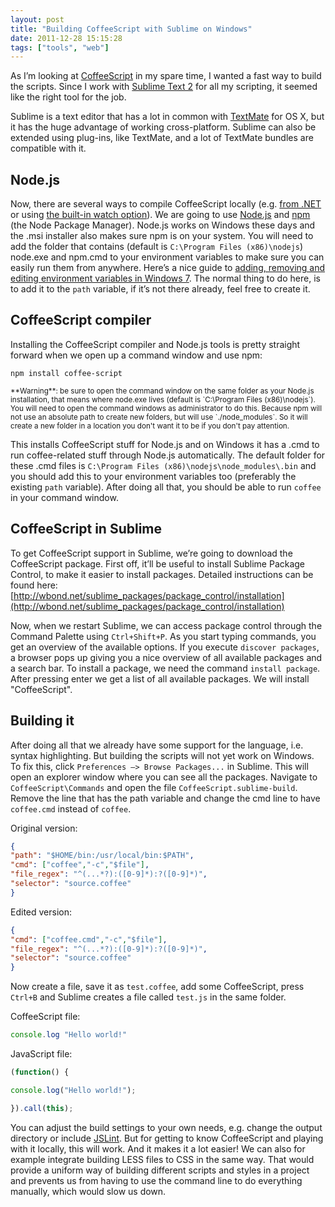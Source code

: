 ```yaml
---
layout: post
title: "Building CoffeeScript with Sublime on Windows"
date: 2011-12-28 15:15:28
tags: ["tools", "web"]
---
```

As I’m looking at [CoffeeScript](http://coffeescript.org/) in my spare time, I wanted a fast way to build the scripts. Since I work with [Sublime Text 2](http://www.sublimetext.com/) for all my scripting, it seemed like the right tool for the job.

Sublime is a text editor that has a lot in common with [TextMate](http://macromates.com/) for OS X, but it has the huge advantage of working cross-platform. Sublime can also be extended using plug-ins, like TextMate, and a lot of TextMate bundles are compatible with it.

## Node.js

Now, there are several ways to compile CoffeeScript locally (e.g. [from .NET](http://stackoverflow.com/questions/2879401/how-can-i-compile-coffeescript-from-net) or using [the built-in watch option](http://jashkenas.github.com/coffee-script/#usage)). We are going to use [Node.js](http://nodejs.org/) and [npm](http://npmjs.org/) (the Node Package Manager). Node.js works on Windows these days and the .msi installer also makes sure npm is on your system. You will need to add the folder that contains (default is `C:\Program Files (x86)\nodejs`) node.exe and npm.cmd to your environment variables to make sure you can easily run them from anywhere. Here’s a nice guide to [adding, removing and editing environment variables in Windows 7](http://www.itechtalk.com/thread3595.html). The normal thing to do here, is to add it to the `path` variable, if it’s not there already, feel free to create it.

## CoffeeScript compiler

Installing the CoffeeScript compiler and Node.js tools is pretty straight forward when we open up a command window and use npm:

```console
npm install coffee-script
```

<span style="font-size:smaller;">
    **Warning**: be sure to open the command window on the same folder as your Node.js installation, that means where node.exe lives (default is `C:\Program Files (x86)\nodejs`).
    You will need to open the command windows as administrator to do this.
    Because npm will not use an absolute path to create new folders, but will use `./node_modules`.
    So it will create a new folder in a location you don't want it to be if you don't pay attention.
</span>

This installs CoffeeScript stuff for Node.js and on Windows it has a .cmd to run coffee-related stuff through Node.js automatically. The default folder for these .cmd files is `C:\Program Files (x86)\nodejs\node_modules\.bin` and you should add this to your environment variables too (preferably the existing `path` variable). After doing all that, you should be able to run `coffee` in your command window.

## CoffeeScript in Sublime

To get CoffeeScript support in Sublime, we’re going to download the CoffeeScript package. First off, it’ll be useful to install Sublime Package Control, to make it easier to install packages. Detailed instructions can be found here: [http://wbond.net/sublime_packages/package_control/installation](http://wbond.net/sublime_packages/package_control/installation)

Now, when we restart Sublime, we can access package control through the Command Palette using `Ctrl+Shift+P`. As you start typing commands, you get an overview of the available options. If you execute `discover packages`, a browser pops up giving you a nice overview of all available packages and a search bar. To install a package, we need the command `install package`. After pressing enter we get a list of all available packages. We will install "CoffeeScript".

## Building it

After doing all that we already have some support for the language, i.e. syntax highlighting. But building the scripts will not yet work on Windows. To fix this, click `Preferences –> Browse Packages...` in Sublime. This will open an explorer window where you can see all the packages. Navigate to `CoffeeScript\Commands` and open the file `CoffeeScript.sublime-build`. Remove the line that has the path variable and change the cmd line to have `coffee.cmd` instead of `coffee`.

Original version:
```json
{
"path": "$HOME/bin:/usr/local/bin:$PATH",
"cmd": ["coffee","-c","$file"],
"file_regex": "^(...*?):([0-9]*):?([0-9]*)",
"selector": "source.coffee"
}
```

Edited version:
```json
{
"cmd": ["coffee.cmd","-c","$file"],
"file_regex": "^(...*?):([0-9]*):?([0-9]*)",
"selector": "source.coffee"
}
```

Now create a file, save it as `test.coffee`, add some CoffeeScript, press `Ctrl+B` and Sublime creates a file called `test.js` in the same folder.

CoffeeScript file:
```js
console.log "Hello world!"
```

JavaScript file:
```js
(function() {

console.log("Hello world!");

}).call(this);
```

You can adjust the build settings to your own needs, e.g. change the output directory or include [JSLint](http://www.jslint.com/). But for getting to know CoffeeScript and playing with it locally, this will work. And it makes it a lot easier! We can also for example integrate building LESS files to CSS in the same way. That would provide a uniform way of building different scripts and styles in a project and prevents us from having to use the command line to do everything manually, which would slow us down.
